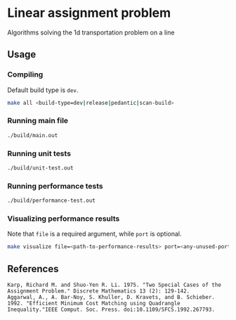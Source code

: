 # Linear assignment problem
Algorithms solving the 1d transportation problem on a line

## Usage

### Compiling
Default build type is `dev`.
```sh
make all <build-type=dev|release|pedantic|scan-build>
```

### Running main file
```sh
./build/main.out
```

### Running unit tests
```sh
./build/unit-test.out
```

### Running performance tests
```sh
./build/performance-test.out
```

### Visualizing performance results
Note that `file` is a required argument, while `port` is optional. 
```sh
make visualize file=<path-to-performance-results> port=<any-unused-port>
```

## References
```
Karp, Richard M. and Shuo-Yen R. Li. 1975. "Two Special Cases of the Assignment Problem." Discrete Mathematics 13 (2): 129-142.
Aggarwal, A., A. Bar-Noy, S. Khuller, D. Kravets, and B. Schieber. 1992. "Efficient Minimum Cost Matching using Quadrangle Inequality."IEEE Comput. Soc. Press. doi:10.1109/SFCS.1992.267793.
```

